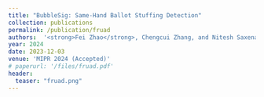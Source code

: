 ```yaml
---
title: "BubbleSig: Same-Hand Ballot Stuffing Detection"
collection: publications
permalink: /publication/fruad
authors:  '<strong>Fei Zhao</strong>, Chengcui Zhang, and Nitesh Saxena'
year: 2024
date: 2023-12-03 
venue: 'MIPR 2024 (Accepted)'
# paperurl: '/files/fruad.pdf'
header:
  teaser: "fruad.png"
---
```



